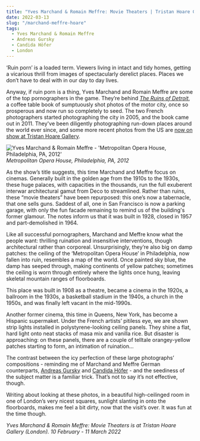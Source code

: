```yaml
---
title: "Yves Marchand & Romain Meffre: Movie Theaters | Tristan Hoare Gallery"
date: 2022-03-13
slug: "/marchand-meffre-hoare"
tags:
  - Yves Marchand & Romain Meffre
  - Andreas Gursky
  - Candida Höfer
  - London
---
```


‘Ruin porn’ is a loaded term. Viewers living in intact and tidy homes, getting a vicarious thrill from images of spectacularly derelict places. Places we don’t have to deal with in our day to day lives.

Anyway, if ruin porn is a thing, Yves Marchand and Romain Meffre are some of the top pornographers in the game. They’re behind *[The Ruins of Detroit](https://www.theguardian.com/artanddesign/2011/jan/02/detroit-ruins-marchand-meffre-photographs-ohagan)*, a coffee table book of sumptuously shot photos of the motor city, once so prosperous and now run so completely to seed. The two French photographers started photographing the city in 2005, and the book came out in 2011. They've been diligently photographing run-down places around the world ever since, and some more recent photos from the US are [now on show at Tristan Hoare Gallery](https://tristanhoaregallery.co.uk/exhibitions/48-movie-theaters-yves-marchand-romain-meffre/overview/).

![Yves Marchand & Romain Meffre - 'Metropolitan Opera House, Philadelphia, PA, 2012'](/marchand-meffre-hoare-1.jpeg)
*Metropolitan Opera House, Philadelphia, PA, 2012*

As the show’s title suggests, this time Marchand and Meffre focus on cinemas. Generally built in the golden age from the 1910s to the 1930s, these huge palaces, with capacities in the thousands, run the full exuberent interwar architectural gamut from Deco to streamlined. Rather than ruins, these “movie theaters” have been repurposed: this one’s now a tabernacle, that one sells guns. Saddest of all, one in San Francisco is now a parking garage, with only the fun facade remaining to remind us of the building's former glamour. The notes inform us that it was built in 1928, closed in 1957 and part-demolished in 1964.

Like all successful pornographers, Marchand and Meffre know what the people want: thrilling ruination and insensitive interventions, though architectural rather than corporeal. Unsurprisingly, they’re also big on damp patches: the ceiling of the ‘Metropolitan Opera House’ in Philadelphia, now fallen into ruin, resembles a map of the world. Once painted sky blue, the damp has seeped through, making continents of yellow patches; sometimes the ceiling is worn through entirely where the lights once hung, leaving skeletal mountain ranges of floorboards.

This place was built in 1908 as a theatre, became a cinema in the 1920s, a ballroom in the 1930s, a basketball stadium in the 1940s, a church in the 1950s, and was finally left vacant in the mid-1990s.

Another former cinema, this time in Queens, New York, has become a Hispanic supermaket. Under the French artists’ pitiless eye, we are shown strip lights installed in polystyrene-looking ceiling panels. They shine a flat, hard light onto neat stacks of masa mix and vanilla rice. But disaster is approaching: on these panels, there are a couple of telltale orangey-yellow patches starting to form, an intimation of ruination…

The contrast between the icy perfection of these large photographs’ compositions - reminding me of Marchand and Meffre German counterparts, [Andreas Gursky](/gursky-hayward) and [Candida Höfer](/hofer-brown) - and the seediness of the subject matter is a familiar trick. That’s not to  say it’s not effective, though.

Writing about looking at these photos, in a beautiful high-ceilinged room in one of London’s very nicest squares, sunlight slanting in onto the floorboards, makes me feel a bit dirty, now that the visit’s over. It was fun at the time though.

*Yves Marchand & Romain Meffre: Movie Theaters is at Tristan Hoare Gallery (London). 10 February - 11 March 2022*
